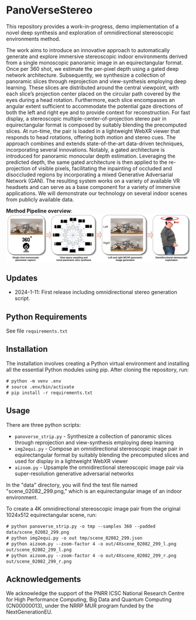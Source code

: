# PanoVerseStereo
This repository provides a work-in-progress, demo implementation of a novel deep synthesis and exploration of omnidirectional stereoscopic environments method.

The work aims to introduce an innovative approach to automatically generate and explore immersive stereoscopic indoor environments derived from a single monoscopic panoramic image in an equirectangular format. Once per 360 shot, we estimate the per-pixel depth using a gated deep network architecture. Subsequently, we synthesize a collection of panoramic slices through reprojection and view-synthesis employing deep learning. These slices are distributed around the central viewpoint, with each slice’s projection center placed on the circular path covered by the eyes during a head rotation. Furthermore, each slice encompasses an angular extent sufficient to accommodate the potential gaze directions of both the left and right eye and to provide context for reconstruction. For fast display, a stereoscopic multiple-center-of-projection stereo pair in equirectangular format is composed by suitably blending the precomputed slices. At run-time, the pair is loaded in a lightweight WebXR viewer that responds to head rotations, offering both motion and stereo cues. The approach combines and extends state-of-the-art data-driven techniques, incorporating several innovations. Notably, a gated architecture is introduced for panoramic monocular depth estimation. Leveraging the predicted depth, the same gated architecture is then applied to the re-projection of visible pixels, facilitating the inpainting of occluded and disoccluded regions by incorporating a mixed Generative Adversarial Network (GAN). The resulting system works on a variety of available VR headsets and can serve as a base component for a variety of immersive applications. We will demonstrate our technology on several indoor scenes from publicly available data.

**Method Pipeline overview**:
![](assets/visual-overview.jpg)

## Updates
* 2024-1-11: First release including omnidirectional stereo generation script.
  
## Python Requirements
See file `requirements.txt`
 
## Installation
The installation involves creating a Python virtual environment and installing all the essential Python modules using pip. After cloning the repository, run:

```
# python -m venv .env
# source .env/bin/activate
# pip install -r requirements.txt
```

## Usage
There are three python scripts:
* `panoverse_strip.py` - Synthesize a collection of panoramic slices through reprojection and view-synthesis employing deep learning
* `img2equi.py` - Compose an omnidirectional stereoscopic image pair in equirectangular format by suitably blending the precomputed slices and used for display in a lightweight WebXR viewer
* `aizoom.py` - Upsample the omnidirectional stereoscopic image pair via super-resolution generative adversarial networks

In the "data" directory, you will find the test file named "scene_02082_299.png," which is an equirectangular image of an indoor environment.

To create a 4K omnidirectional stereoscopic image pair from the original 1024x512 equirectangular scene, run:

```
# python panoverse_strip.py -o tmp --samples 360 --padded data/scene_02082_299.png
# python img2equi.py -o out tmp/scene_02082_299.json
# python aizoom.py --zoom-factor 4 -o out/4Xscene_02082_299_l.png out/scene_02082_299_l.png
# python aizoom.py --zoom-factor 4 -o out/4Xscene_02082_299_r.png out/scene_02082_299_r.png
```

## Acknowledgements
We acknowledge the support of the PNRR ICSC National Research Centre for High Performance Computing, Big Data and Quantum Computing (CN00000013), under the NRRP MUR program funded by the NextGenerationEU.

